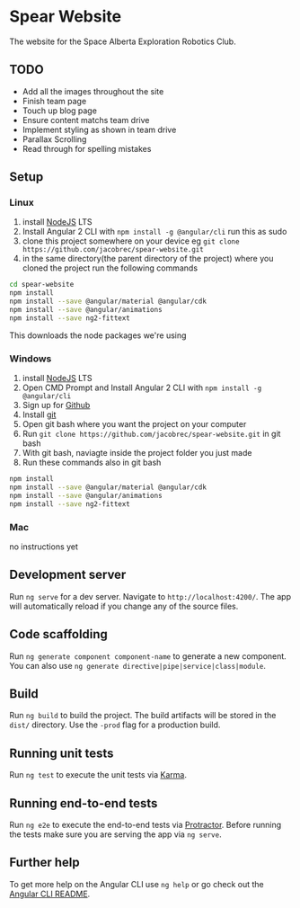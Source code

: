 # Spear Website

The website for the Space Alberta Exploration Robotics Club.

## TODO
- Add all the images throughout the site
- Finish team page
- Touch up blog page
- Ensure content matchs team drive
- Implement styling as shown in team drive
- Parallax Scrolling
- Read through for spelling mistakes


## Setup
### Linux
1. install [NodeJS](https://nodejs.org/en/) LTS
2. Install Angular 2 CLI with `npm install -g @angular/cli` run this as sudo
2. clone this project somewhere on your device eg `git clone https://github.com/jacobrec/spear-website.git`
3. in the same directory(the parent directory of the project) where you cloned the project run the following commands
```bash
cd spear-website
npm install
npm install --save @angular/material @angular/cdk
npm install --save @angular/animations
npm install --save ng2-fittext
```
This downloads the node packages we're using
### Windows
1. install [NodeJS](https://nodejs.org/en/) LTS
2. Open CMD Prompt and Install Angular 2 CLI with `npm install -g @angular/cli`
3. Sign up for [Github](https://github.com)
3. Install [git](https://git-scm.com/download/win)
4. Open git bash where you want the project on your computer
5. Run `git clone https://github.com/jacobrec/spear-website.git` in git bash
5. With git bash, naviagte inside the project folder you just made
5. Run these commands also in git bash
```bash
npm install
npm install --save @angular/material @angular/cdk
npm install --save @angular/animations
npm install --save ng2-fittext

```
### Mac
no instructions yet

## Development server

Run `ng serve` for a dev server. Navigate to `http://localhost:4200/`. The app will automatically reload if you change any of the source files.

## Code scaffolding

Run `ng generate component component-name` to generate a new component. You can also use `ng generate directive|pipe|service|class|module`.

## Build

Run `ng build` to build the project. The build artifacts will be stored in the `dist/` directory. Use the `-prod` flag for a production build.

## Running unit tests

Run `ng test` to execute the unit tests via [Karma](https://karma-runner.github.io).

## Running end-to-end tests

Run `ng e2e` to execute the end-to-end tests via [Protractor](http://www.protractortest.org/).
Before running the tests make sure you are serving the app via `ng serve`.

## Further help

To get more help on the Angular CLI use `ng help` or go check out the [Angular CLI README](https://github.com/angular/angular-cli/blob/master/README.md).
